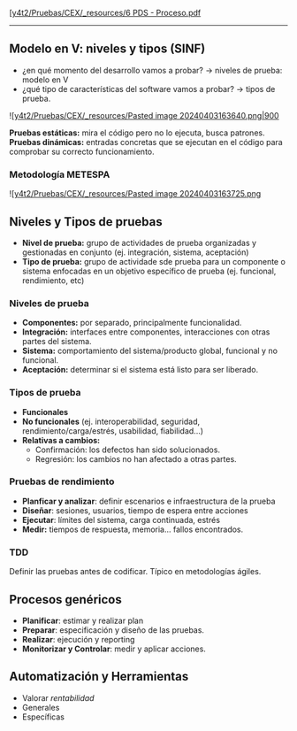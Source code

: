 [[y4t2/Pruebas/CEX/_resources/6 PDS - Proceso.pdf](_resources/6%20PDS%20-%20Proceso.pdf)

---

## Modelo en V: niveles y tipos (SINF)
- ¿en qué momento del desarrollo vamos a probar? → niveles de prueba: modelo en V
- ¿qué tipo de características del software vamos a probar? → tipos de prueba.

![[y4t2/Pruebas/CEX/_resources/Pasted image 20240403163640.png|900](_resources/Pasted%20image%2020240403163640.png)

**Pruebas estáticas:** mira el código pero no lo ejecuta, busca patrones.
**Pruebas dinámicas:** entradas concretas que se ejecutan en el código para comprobar su correcto funcionamiento.

### Metodología METESPA
![[y4t2/Pruebas/CEX/_resources/Pasted image 20240403163725.png](_resources/Pasted%20image%2020240403163725.png)

## Niveles y Tipos de pruebas
- **Nivel de prueba:** grupo de actividades de prueba organizadas y gestionadas en conjunto (ej. integración, sistema, aceptación)
- **Tipo de prueba:** grupo de actividade sde prueba para un componente o sistema enfocadas en un objetivo específico de prueba (ej. funcional, rendimiento, etc)

### Niveles de prueba
- **Componentes:** por separado, principalmente funcionalidad.
- **Integración:** interfaces entre componentes, interacciones con otras partes del sistema.
- **Sistema:** comportamiento del sistema/producto global, funcional y no funcional.
- **Aceptación:** determinar si el sistema está listo para ser liberado.


### Tipos de prueba
- **Funcionales**
- **No funcionales** (ej. interoperabilidad, seguridad, rendimiento/carga/estrés, usabilidad, fiabilidad...)
- **Relativas a cambios:**
	- Confirmación: los defectos han sido solucionados.
	- Regresión: los cambios no han afectado a otras partes.

### Pruebas de rendimiento
- **Planficar y analizar**: definir escenarios e infraestructura de la prueba
- **Diseñar**: sesiones, usuarios, tiempo de espera entre acciones
- **Ejecutar**: límites del sistema, carga continuada, estrés
- **Medir:** tiempos de respuesta, memoria... fallos encontrados.

### TDD
Definir las pruebas antes de codificar.
Típico en metodologías ágiles.


## Procesos genéricos
- **Planificar**: estimar y realizar plan
- **Preparar**: especificación y diseño de las pruebas.
- **Realizar**: ejecución y reporting
- **Monitorizar y Controlar**: medir y aplicar acciones.

## Automatización y Herramientas
- Valorar *rentabilidad*
- Generales
- Específicas
